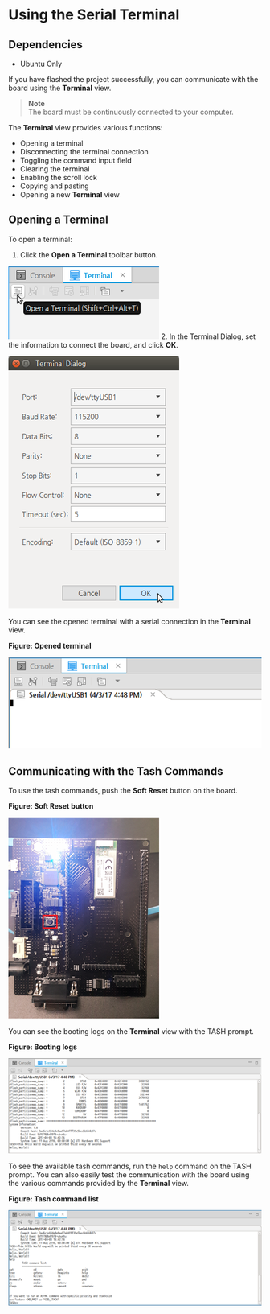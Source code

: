 # Using the Serial Terminal
## Dependencies
- Ubuntu Only

If you have flashed the project successfully, you can communicate with the board using the **Terminal** view.

> **Note**<br>
>The board must be continuously connected to your computer.

The **Terminal** view provides various functions:

- Opening a terminal
- Disconnecting the terminal connection
- Toggling the command input field
- Clearing the terminal
- Enabling the scroll lock
- Copying and pasting
- Opening a new **Terminal** view

## Opening a Terminal

To open a terminal:

1. Click the **Open a Terminal** toolbar button.

 ![Opening a terminal](./media/rt_terminal_open.png)
2. In the Terminal Dialog, set the information to connect the board, and click **OK**.

 ![Connection information](./media/rt_terminal_connection.png)

You can see the opened terminal with a serial connection in the **Terminal** view.

**Figure: Opened terminal**

![Opened terminal](./media/rt_opened_terminal.png)

## Communicating with the Tash Commands

To use the tash commands, push the **Soft Reset** button on the board.

**Figure: Soft Reset button**

![Soft Reset button](./media/rt_soft_reset.png)

You can see the booting logs on the **Terminal** view with the TASH prompt.

**Figure: Booting logs**

![Booting logs](./media/rt_booting_logs.png)

To see the available tash commands, run the `help` command on the TASH prompt. You can also easily test the communication with the board using the various commands provided by the **Terminal** view.

**Figure: Tash command list**

![Tash command list](./media/rt_tash_commands.png)
